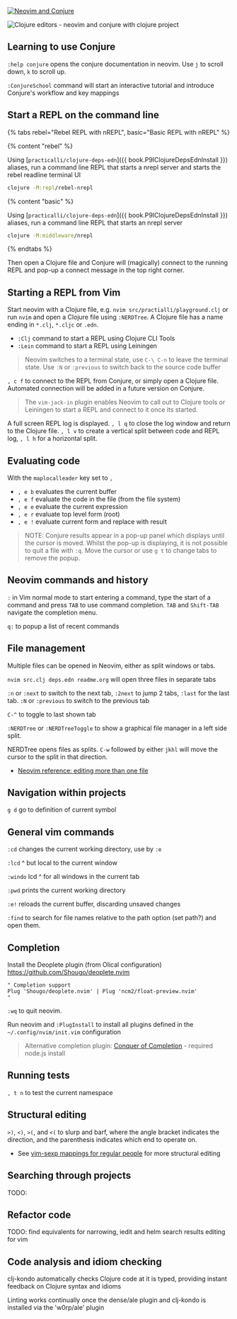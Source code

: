 [![Neovim and Conjure](https://raw.githubusercontent.com/practicalli/graphic-design/live/banners/neovim-conjure-banner.png)](https://raw.githubusercontent.com/practicalli/graphic-design/live/banners/neovim-conjure-banner.png)

![Clojure editors - neovim and conjure with clojure project](/images/clojure-editors-neovim-conjure-clojure-project.png)


## Learning to use Conjure
 `:help conjure` opens the conjure documentation in neovim. Use `j` to scroll down, `k` to scroll up.

 `:ConjureSchool` command will start an interactive tutorial and introduce Conjure's workflow and key mappings

## Start a REPL on the command line
{% tabs rebel="Rebel REPL with nREPL", basic="Basic REPL with nREPL" %}

{% content "rebel" %}

Using [`practicalli/clojure-deps-edn`]({{ book.P9IClojureDepsEdnInstall }}) aliases, run a command line REPL that starts a nrepl server and starts the rebel readline terminal UI

```bash
clojure -M:repl/rebel-nrepl
```


{% content "basic" %}

Using [`practicalli/clojure-deps-edn`]({{ book.P9IClojureDepsEdnInstall }}) aliases, run a command line REPL that starts an nrepl server

```bash
clojure -M:middleware/nrepl
```

{% endtabs %}


Then open a Clojure file and Conjure will (magically) connect to the running REPL and pop-up a connect message in the top right corner.

## Starting a REPL from Vim
Start neovim with a Clojure file, e.g. `nvim src/practialli/playground.clj` or run `nvim` and open a Clojure file using `:NERDTree`.  A Clojure file has a name ending in `*.clj`, `*.cljc` or `.edn`.

* `:Clj` command to start a REPL using Clojure CLI Tools
* `:Lein` command to start a REPL using Leiningen

> Neovim switches to a terminal state, use `C-\ C-n` to leave the terminal state.  Use `:N` or `:previous` to switch back to the source code buffer

`, c f` to connect to the REPL from Conjure, or simply open a Clojure file.  Automated connection will be added in a future version on Conjure.

> The `vim-jack-in` plugin enables Neovim to call out to Clojure tools or Leiningen to start a REPL and connect to it once its started.

A full screen REPL log is displayed.  `, l q` to close the log window and return to the Clojure file.
`, l v` to create a vertical split between code and REPL log, `, l h` for a horizontal split.


## Evaluating code
With the `maplocalleader` key set to `,`

* `, e b` evaluates the current buffer
* `, e f` evaluate the code in the file (from the file system)
* `, e e` evaluate the current expression
* `, e r` evaluate top level form (root)
* `, e !` evaluate current form and replace with result

> NOTE: Conjure results appear in a pop-up panel which displays until the cursor is moved.  Whilst the pop-up is displaying, it is not possible to quit a file with `:q`.  Move the cursor or use `g t` to change tabs to remove the popup.


## Neovim commands and history
`:` in Vim normal mode to start entering a command, type the start of a command and press `TAB` to use command completion.  `TAB` and `Shift-TAB` navigate the completion menu.

`q:` to popup a list of recent commands


## File management
Multiple files can be opened in Neovim, either as split windows or tabs.

`nvim src.clj deps.edn readme.org` will open three files in separate tabs

`:n` or `:next` to switch to the next tab, `:2next` to jump 2 tabs, `:last` for the last tab.
`:N` or `:previous` to switch to the previous tab

`C-^` to toggle to last shown tab

`:NERDTree` or `:NERDTreeToggle` to show a graphical file manager in a left side split.

NERDTree opens files as splits.  `C-w` followed by either `jkhl` will move the cursor to the split in that direction.

* [Neovim reference: editing more than one file](https://neovim.io/doc/user/usr_07.html)


## Navigation within projects
`g d` go to definition of current symbol


## General vim commands
`:cd` changes the current working directory, use by `:e`

`:lcd` ^ but local to the current window

`:windo` lcd ^ for all windows in the current tab

`:pwd` prints the current working directory

`:e!` reloads the current buffer, discarding unsaved changes

`:find` to search for file names relative to the path option (set path?) and open them.


## Completion
Install the Deoplete plugin (from Olical configuration)
https://github.com/Shougo/deoplete.nvim

```vim
" Completion support
Plug 'Shougo/deoplete.nvim' | Plug 'ncm2/float-preview.nvim'
"
```

`:wq` to quit neovim.

Run neovim and `:PlugInstall` to install all plugins defined in the `~/.config/nvim/init.vim` configuration

> Alternative completion plugin: [Conquer of Completion](https://github.com/neoclide/coc.nvim) - required node.js install


## Running tests
`, t n` to test the current namespace


## Structural editing
`>)`, `<)`, `>(`, and `<(` to slurp and barf, where the angle bracket indicates the direction, and the parenthesis indicates which end to operate on.

* See [vim-sexp mappings for regular people](https://github.com/tpope/vim-sexp-mappings-for-regular-people) for more structural editing


## Searching through projects
TODO:


## Refactor code
TODO: find equivalents for narrowing, iedit and helm search results editing for vim


## Code analysis and idiom checking
clj-kondo automatically checks Clojure code at it is typed, providing instant feedback on Clojure syntax and idioms

Linting works continually once the dense/ale plugin and clj-kondo is installed via the 'w0rp/ale' plugin
